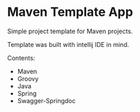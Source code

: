 # Maven Template App

Simple project template for Maven projects.

Template was built with intellij IDE in mind.

Contents:

* Maven
* Groovy
* Java
* Spring
* Swagger-Springdoc
